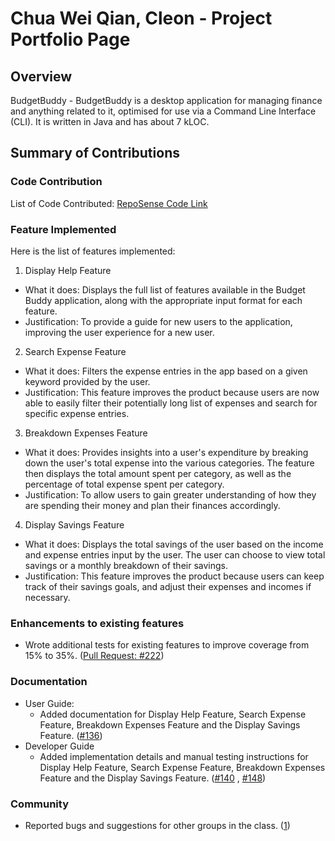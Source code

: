 # Chua Wei Qian, Cleon - Project Portfolio Page

## Overview 
BudgetBuddy - BudgetBuddy is a desktop application for managing finance and anything related to it, optimised for
use via a Command Line Interface (CLI). It is written in Java and has about 7 kLOC. 

## Summary of Contributions 

### Code Contribution
List of Code Contributed: [RepoSense Code Link](https://nus-cs2113-ay2425s1.github.io/tp-dashboard/?search=ChuaCleon&sort=groupTitle&sortWithin=title&timeframe=commit&mergegroup=&groupSelect=groupByRepos&breakdown=true&checkedFileTypes=docs~functional-code~test-code~other&since=2024-09-20&tabOpen=true&tabType=authorship&tabAuthor=ChuaCleon&tabRepo=AY2425S1-CS2113-W10-1%2Ftp%5Bmaster%5D&authorshipIsMergeGroup=false&authorshipFileTypes=docs~functional-code~test-code&authorshipIsBinaryFileTypeChecked=false&authorshipIsIgnoredFilesChecked=false)

### Feature Implemented
Here is the list of features implemented: 
1. Display Help Feature 
* What it does: Displays the full list of features available in the Budget Buddy application, along with the 
appropriate input format for each feature. 
* Justification: To provide a guide for new users to the application, improving the user experience for a new user.

2. Search Expense Feature
* What it does: Filters the expense entries in the app based on a given keyword provided by the user. 
* Justification: This feature improves the product because users are now able to easily filter their potentially
long list of expenses and search for specific expense entries. 

3. Breakdown Expenses Feature
* What it does: Provides insights into a user's expenditure by breaking down the user's total expense into the 
various categories. The feature then displays the total amount spent per category, as well as the percentage of
total expense spent per category. 
* Justification: To allow users to gain greater understanding of how they are spending their money and plan their
finances accordingly. 

4. Display Savings Feature
* What it does: Displays the total savings of the user based on the income and expense entries input by the user. The 
user can choose to view total savings or a monthly breakdown of their savings.
* Justification: This feature improves the product because users can keep track of their savings goals, and adjust
their expenses and incomes if necessary. 

### Enhancements to existing features
* Wrote additional tests for existing features to improve coverage from 15% to 35%. ([Pull Request: #222](https://github.com/AY2425S1-CS2113-W10-1/tp/pull/222))

### Documentation 
* User Guide: 
    * Added documentation for Display Help Feature, Search Expense Feature, Breakdown Expenses Feature and the
  Display Savings Feature. ([#136](https://github.com/AY2425S1-CS2113-W10-1/tp/pull/136))
* Developer Guide
    * Added implementation details and manual testing instructions for Display Help Feature, Search Expense Feature, 
  Breakdown Expenses Feature and the Display Savings Feature. ([#140](https://github.com/AY2425S1-CS2113-W10-1/tp/pull/140)
, [#148](https://github.com/AY2425S1-CS2113-W10-1/tp/pull/148))

### Community
* Reported bugs and suggestions for other groups in the class. ([1](https://github.com/ChuaCleon/ped/issues))

